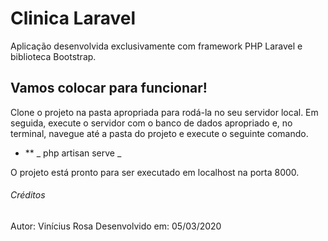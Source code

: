 # Clinica Laravel

Aplicação desenvolvida exclusivamente com framework PHP Laravel e biblioteca Bootstrap.

## Vamos colocar para funcionar!

Clone o projeto na pasta apropriada para rodá-la no seu servidor local. Em seguida, execute o servidor com o banco de dados apropriado e, no terminal, navegue até a pasta do projeto e execute o seguinte comando.

* ** _ php artisan serve _

O projeto está pronto para ser executado em localhost na porta 8000.


###### Créditos
Autor: Vinícius Rosa
Desenvolvido em: 05/03/2020